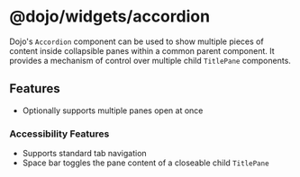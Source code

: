 # @dojo/widgets/accordion

Dojo's `Accordion` component can be used to show multiple pieces of content inside collapsible panes within a common parent component. It provides a mechanism of control over multiple child `TitlePane` components.

## Features

- Optionally supports multiple panes open at once

### Accessibility Features

- Supports standard tab navigation
- Space bar toggles the pane content of a closeable child `TitlePane`
